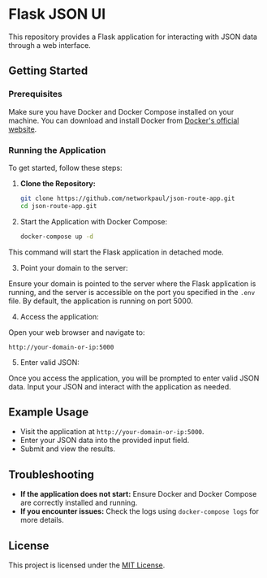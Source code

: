 # Flask JSON UI

This repository provides a Flask application for interacting with JSON data through a web interface.

## Getting Started

### Prerequisites

Make sure you have Docker and Docker Compose installed on your machine. You can download and install Docker from [Docker's official website](https://www.docker.com/get-started).

### Running the Application

To get started, follow these steps:

1. **Clone the Repository:**

   ```bash
   git clone https://github.com/networkpaul/json-route-app.git
   cd json-route-app.git
   ```

2. Start the Application with Docker Compose:

    ```bash
   docker-compose up -d
   ```

This command will start the Flask application in detached mode.

3. Point your domain to the server:

Ensure your domain is pointed to the server where the Flask application is running, and the server is accessible on the port you specified in the `.env` file. By default, the application is running on port 5000.

4. Access the application:

Open your web browser and navigate to:

```arduino
http://your-domain-or-ip:5000
```

5. Enter valid JSON:

Once you access the application, you will be prompted to enter valid JSON data. Input your JSON and interact with the application as needed.

## Example Usage

- Visit the application at `http://your-domain-or-ip:5000`.
- Enter your JSON data into the provided input field.
- Submit and view the results.

## Troubleshooting

- **If the application does not start:** Ensure Docker and Docker Compose are correctly installed and running.
- **If you encounter issues:** Check the logs using `docker-compose logs` for more details.

## License

This project is licensed under the [MIT License](LICENSE).





